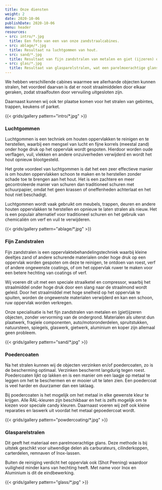 ```yaml
---
title: Onze diensten
weight: 2
date: 2020-10-06
publishDate: 2020-10-06
menu: header
resources:
- src: intro/*.jpg
  title: Een foto van een van onze zandstraalcabines.
- src: ablage/*.jpg
  title: Resultaat na luchtgommen van hout.
- src: sand/*.jpg
  title: Resultaat van fijn zandstralen van metalen en giet (ijzeren) objecten.
- src: glas/*.jpg
  title: Resultaat van glasparelstralen, wat een parelmoerachtige glans geeft.
---
```


We hebben verschillende cabines waarmee we allerhande objecten kunnen stralen,
het voordeel daarvan is dat er nooit straalmiddelen door elkaar geraken, zodat straalfouten door vervuiling uitgesloten zijn.

Daarnaast kunnen wij ook ter plaatse komen voor het stralen van gebintes, trappen, keukens of parket.

{{< grids/gallery pattern="intro/*.jpg" >}}

### Luchtgommen

Luchtgommen is een techniek om houten oppervlakken te reinigen en te herstellen, waarbij een mengsel van lucht en fijne korrels (meestal zand) onder hoge druk op het oppervlak wordt gespoten. Hierdoor worden oude verflagen, vuil, vlekken en andere onzuiverheden verwijderd en wordt het hout opnieuw blootgesteld.

Het grote voordeel van luchtgommen is dat het een zeer effectieve manier is om houten oppervlakken schoon te maken en te herstellen zonder schade toe te brengen aan het hout. Het is een zachtere en meer gecontroleerde manier van schuren dan traditioneel schuren met schuurpapier, omdat het geen krassen of oneffenheden achterlaat en het hout niet beschadigt.

Luchtgommen wordt vaak gebruikt om meubels, trappen, deuren en andere houten oppervlakken te herstellen en opnieuw te laten stralen als nieuw. Het is een populair alternatief voor traditioneel schuren en het gebruik van chemicaliën om verf en vuil te verwijderen.

{{< grids/gallery pattern="ablage/*.jpg" >}}

### Fijn Zandstralen

Fijn zandstralen is een oppervlaktebehandelingstechniek waarbij kleine deeltjes zand of andere schurende materialen onder hoge druk op een oppervlak worden gespoten om deze te reinigen, te ontdoen van roest, verf of andere ongewenste coatings, of om het oppervlak ruwer te maken voor een betere hechting van coatings of verf.

Wij voeren dit uit met een speciale straalketel en compressor, waarbij het straalmiddel onder hoge druk door een slang naar de straalmond wordt geleid. Door het straalmiddel met hoge snelheid op het oppervlak te spuiten, worden de ongewenste materialen verwijderd en kan een schoon, ruw oppervlak worden verkregen.

Onze specialisatie is het fijn zandstralen van metalen en (giet)ijzeren objecten, zonder vervorming van de ondergrond. Materialen als uiterst dun plaatwerk, fragiele componenten, auto/motoronderdelen, spruitstukken, natuursteen, spiegels, glaswerk, gietwerk, aluminium en koper zijn allemaal geen probleem.

{{< grids/gallery pattern="sand/*.jpg" >}}

### Poedercoaten

Na het stralen kunnen wij de objecten verzinken en/of poedercoaten, zo is de bescherming optimaal. Verzinken beschermt langdurig tegen roest. Poedercoaten lijkt op lakken en is een manier om een laagje op metaal te leggen om het te beschermen en er mooier uit te laten zien. Een poedercoat is veel harder en duurzamer dan een laklaag.

Bij poedercoaten is het mogelijk om het metaal in elke gewenste kleur te krijgen. Alle RAL-kleuren zijn beschikbaar en het is zelfs mogelijk om te kiezen voor speciale candy kleuren. Daarnaast voeren wij zelf ook kleine reparaties en laswerk uit voordat het metaal gepoedercoat wordt.

{{< grids/gallery pattern="powdercoating/*.jpg" >}}

### Glasparelstralen

Dit geeft het materiaal een parelmoerachtige glans. Deze methode is bij uitstek geschikt voor uitwendige delen als carburateurs, cilinderkoppen, carterdelen, remnaven of Inox-lassen.

Buiten de reiniging verdicht het oppervlak ook (Shot Peening) waardoor vuiligheid minder kans van hechting heeft. Met name voor Inox en Aluminium is dit de eindbewerking.

{{< grids/gallery pattern="glass/*.jpg" >}}

